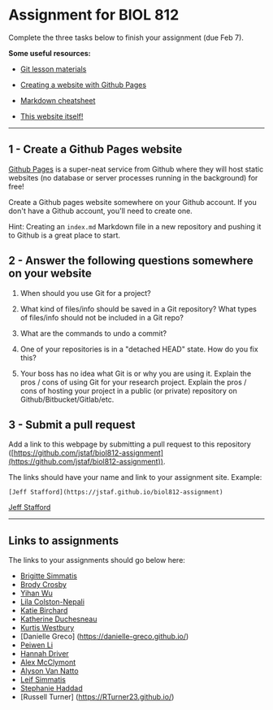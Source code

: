 # Assignment for BIOL 812 

Complete the three tasks below to finish your assignment (due Feb 7).

**Some useful resources:**

* [Git lesson materials](http://swcarpentry.github.io/git-novice/)

* [Creating a website with Github Pages](https://pages.github.com/)

* [Markdown cheatsheet](https://github.com/adam-p/markdown-here/wiki/Markdown-Cheatsheet)

* [This website itself!](https://github.com/jstaf/biol812-assignment)

--------------------------------------------------------------------

## 1 - Create a Github Pages website

[Github Pages](https://pages.github.com/) is a super-neat service
from Github where they will host static websites
(no database or server processes running in the background) 
for free!

Create a Github pages website somewhere on your Github account.
If you don't have a Github account, you'll need to create one.

Hint: Creating an `index.md` Markdown file in a new repository 
and pushing it to Github is a great place to start.

## 2 - Answer the following questions somewhere on your website

1. When should you use Git for a project?

2. What kind of files/info should be saved in a Git repository? 
   What types of files/info should not be included in a Git repo?

3. What are the commands to undo a commit?

4. One of your repositories is in a "detached HEAD" state. 
   How do you fix this?

5. Your boss has no idea what Git is or why you are using it. 
   Explain the pros / cons of using Git for your research project.
   Explain the pros / cons of hosting your project in a public 
   (or private) repository on Github/Bitbucket/Gitlab/etc. 

## 3 - Submit a pull request

Add a link to this webpage by submitting a pull request to this
repository ([https://github.com/jstaf/biol812-assignment](https://github.com/jstaf/biol812-assignment)).

The links should have your name and link to your assignment site.
Example: 

```
[Jeff Stafford](https://jstaf.github.io/biol812-assignment)
```

[Jeff Stafford](https://jstaf.github.io/biol812-assignment)

--------------------------------------------------

## Links to assignments

The links to your assignments should go below here:

* [Brigitte Simmatis](https://bsimmatis.github.io)
* [Brody Crosby](https://crosbybd.github.io)
* [Yihan Wu](https://yihanwu.github.io/bio-812-assignment/)
* [Lila Colston-Nepali](https://lilymaya.github.io/)
* [Katie Birchard](https://katieb314.github.io/Github-Assignment/)
* [Katherine Duchesneau](https://katherineduchesneau.github.io/Git_assignment/)
* [Kurtis Westbury](https://kurtis1520.github.io/biol-812-assignment/)
* [Danielle Greco] (https://danielle-greco.github.io/)
* [Peiwen Li](https://peiwenli.github.io/PeiwenLi-BIOL812-assignment/)
* [Hannah Driver](https://hannahdriver.github.io)
* [Alex McClymont](https://owlexmc.github.io/) 
* [Alyson Van Natto](https://alysoncvn.github.io/)
* [Leif Simmatis](https://8lers.github.io/)
* [Stephanie Haddad](https://stephaniehaddad.github.io/)
* [Russell Turner] (https://RTurner23.github.io/)

